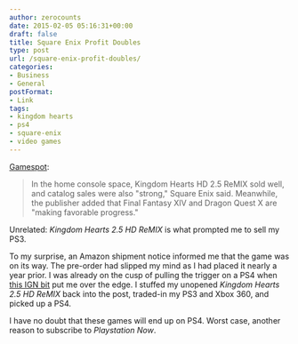 ```yaml
---
author: zerocounts
date: 2015-02-05 05:16:31+00:00
draft: false
title: Square Enix Profit Doubles
type: post
url: /square-enix-profit-doubles/
categories:
- Business
- General
postFormat:
- Link
tags:
- kingdom hearts
- ps4
- square-enix
- video games
---
```


[Gamespot](http://www.gamespot.com/articles/square-enix-profit-doubles/1100-6425111/):



<blockquote>In the home console space, Kingdom Hearts HD 2.5 ReMIX sold well, and catalog sales were also "strong," Square Enix said. Meanwhile, the publisher added that Final Fantasy XIV and Dragon Quest X are "making favorable progress."</blockquote>



Unrelated: _Kingdom Hearts 2.5 HD ReMIX_ is what prompted me to sell my PS3.

To my surprise, an Amazon shipment notice informed me that the game was on its way. The pre-order had slipped my mind as I had placed it nearly a year prior. I was already on the cusp of pulling the trigger on a PS4 when [this IGN bit](http://m.ign.com/articles/2014/12/02/first-kingdom-hearts-games-could-still-hit-ps4-and-xbox-one) put me over the edge. I stuffed my unopened _Kingdom Hearts 2.5 HD ReMIX_ back into the post, traded-in my PS3 and Xbox 360, and picked up a PS4.

I have no doubt that these games will end up on PS4. Worst case, another reason to subscribe to _Playstation Now_.
